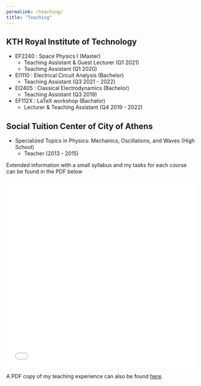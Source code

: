 ```yaml
---
permalink: /teaching/
title: "Teaching"
---
```


## KTH Royal Institute of Technology

- EF2240 : Space Physics I (Master)
	- Teaching Assistant & Guest Lecturer (Q1 2021)
	- Teaching Assistant (Q1 2020)
- EI1110 : Electrical Circuit Analysis (Bachelor)
	- Teaching Assistant (Q3 2021 - 2022)
- EI2405 : Classical Electrodynamics (Bachelor)
	- Teaching Assistant (Q3 2019)
- EF112X : LaTeX workshop (Bachelor)
	- Lecturer & Teaching Assistant (Q4 2019 - 2022)

## Social Tuition Center of City of Athens

- Specialized Topics in Physics: Mechanics, Oscillations, and Waves (High School)
	- Teacher (2013 - 2015)

Extended information with a small syllabus and my tasks for each course can be found in the PDF below

<iframe src="/files/teaching/Teaching_Experience.pdf" width="100%" height="500" frameborder="no" border="0" marginwidth="0" marginheight="0"></iframe>

A PDF copy of my teaching experience can also be found [here](/files/teaching/Teaching_Experience.pdf).
